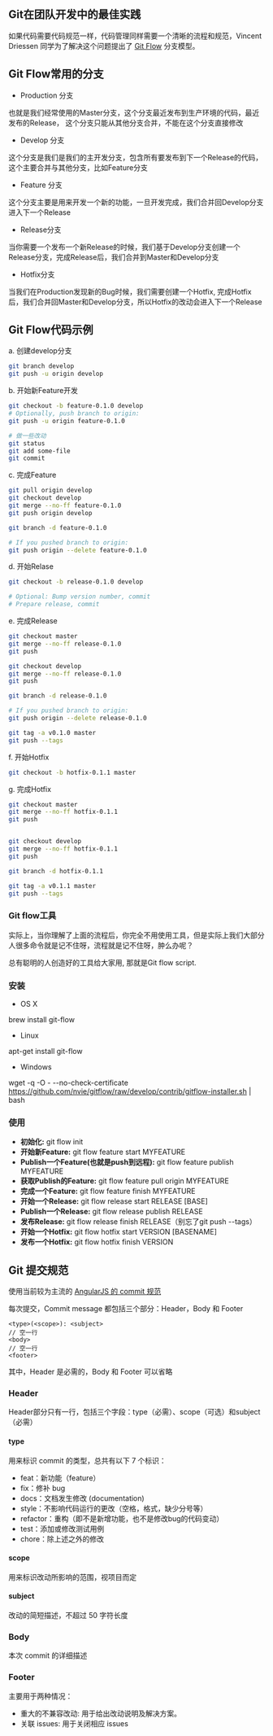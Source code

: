 ## Git在团队开发中的最佳实践

如果代码需要代码规范一样，代码管理同样需要一个清晰的流程和规范，Vincent Driessen 同学为了解决这个问题提出了 [Git Flow](http://nvie.com/posts/a-successful-git-branching-model/) 分支模型。

## Git Flow常用的分支

- Production 分支

也就是我们经常使用的Master分支，这个分支最近发布到生产环境的代码，最近发布的Release， 这个分支只能从其他分支合并，不能在这个分支直接修改

- Develop 分支

这个分支是我们是我们的主开发分支，包含所有要发布到下一个Release的代码，这个主要合并与其他分支，比如Feature分支

- Feature 分支

这个分支主要是用来开发一个新的功能，一旦开发完成，我们合并回Develop分支进入下一个Release

- Release分支

当你需要一个发布一个新Release的时候，我们基于Develop分支创建一个Release分支，完成Release后，我们合并到Master和Develop分支

- Hotfix分支

当我们在Production发现新的Bug时候，我们需要创建一个Hotfix, 完成Hotfix后，我们合并回Master和Develop分支，所以Hotfix的改动会进入下一个Release

## Git Flow代码示例

a. 创建develop分支

```bash
git branch develop
git push -u origin develop
```

b. 开始新Feature开发

```bash
git checkout -b feature-0.1.0 develop
# Optionally, push branch to origin:
git push -u origin feature-0.1.0   

# 做一些改动    
git status
git add some-file
git commit    
```

c. 完成Feature

```bash
git pull origin develop
git checkout develop
git merge --no-ff feature-0.1.0
git push origin develop

git branch -d feature-0.1.0

# If you pushed branch to origin:
git push origin --delete feature-0.1.0
```

d. 开始Relase

```bash
git checkout -b release-0.1.0 develop

# Optional: Bump version number, commit
# Prepare release, commit
```

e. 完成Release

```bash
git checkout master
git merge --no-ff release-0.1.0
git push

git checkout develop
git merge --no-ff release-0.1.0
git push

git branch -d release-0.1.0

# If you pushed branch to origin:
git push origin --delete release-0.1.0   

git tag -a v0.1.0 master
git push --tags
```

f. 开始Hotfix

```bash
git checkout -b hotfix-0.1.1 master    
```

g. 完成Hotfix

```bash
git checkout master
git merge --no-ff hotfix-0.1.1
git push


git checkout develop
git merge --no-ff hotfix-0.1.1
git push

git branch -d hotfix-0.1.1

git tag -a v0.1.1 master
git push --tags
```

### Git flow工具

实际上，当你理解了上面的流程后，你完全不用使用工具，但是实际上我们大部分人很多命令就是记不住呀，流程就是记不住呀，肿么办呢？

总有聪明的人创造好的工具给大家用, 那就是Git flow script.

### 安装

- OS X

brew install git-flow

- Linux

apt-get install git-flow

- Windows

wget -q -O - --no-check-certificate https://github.com/nvie/gitflow/raw/develop/contrib/gitflow-installer.sh | bash

### 使用

- **初始化:** git flow init
- **开始新Feature:** git flow feature start MYFEATURE
- **Publish一个Feature(也就是push到远程):** git flow feature publish MYFEATURE
- **获取Publish的Feature:** git flow feature pull origin MYFEATURE
- **完成一个Feature:** git flow feature finish MYFEATURE
- **开始一个Release:** git flow release start RELEASE [BASE]
- **Publish一个Release:** git flow release publish RELEASE
- **发布Release:** git flow release finish RELEASE（别忘了git push --tags）
- **开始一个Hotfix:** git flow hotfix start VERSION [BASENAME]
- **发布一个Hotfix:** git flow hotfix finish VERSION

## Git 提交规范

使用当前较为主流的 [AngularJS 的 commit 规范](https://gist.github.com/stephenparish/9941e89d80e2bc58a153)

每次提交，Commit message 都包括三个部分：Header，Body 和 Footer

```
<type>(<scope>): <subject>
// 空一行
<body>
// 空一行
<footer>
```

其中，Header 是必需的，Body 和 Footer 可以省略

### Header

Header部分只有一行，包括三个字段：type（必需）、scope（可选）和subject（必需）

#### type

用来标识 commit 的类型，总共有以下 7 个标识：

- feat：新功能（feature）
- fix：修补 bug
- docs：文档发生修改 (documentation)
- style：不影响代码运行的更改（空格，格式，缺少分号等）
- refactor：重构（即不是新增功能，也不是修改bug的代码变动）
- test：添加或修改测试用例
- chore：除上述之外的修改

#### scope

用来标识改动所影响的范围，视项目而定

#### subject

改动的简短描述，不超过 50 字符长度

### Body

本次 commit 的详细描述

### Footer

主要用于两种情况：

- 重大的不兼容改动: 用于给出改动说明及解决方案。
- 关联 issues: 用于关闭相应 issues